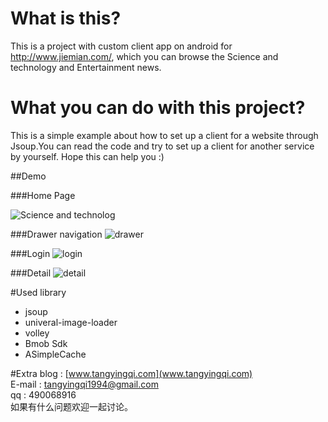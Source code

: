 # What is this?
This is a project with custom client app on android for http://www.jiemian.com/, which you can browse the Science and technology and Entertainment news.

# What you can do with this project?

This is a simple example about how to set up a client for a website through Jsoup.You can read the code and try to set up a client for another service by yourself. Hope this can help you :)

##Demo

###Home Page

![Science and technolog](http://i12.tietuku.com/028ee0b20cf7ad9f.png)

###Drawer navigation
![drawer](http://i12.tietuku.com/fce086aa5b81f880.png)

###Login
![login](http://i12.tietuku.com/ba441e01d044a4db.png)

###Detail
![detail](http://i12.tietuku.com/eb434f529da2f253.png)

#Used library

- jsoup
- univeral-image-loader
- volley
- Bmob Sdk
- ASimpleCache 

#Extra
blog : [www.tangyingqi.com](www.tangyingqi.com)   
E-mail : tangyingqi1994@gmail.com    
qq : 490068916    
如果有什么问题欢迎一起讨论。



